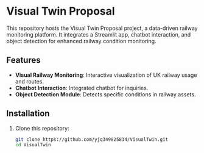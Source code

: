 # Visual Twin Proposal

This repository hosts the Visual Twin Proposal project, a data-driven railway monitoring platform. It integrates a Streamlit app, chatbot interaction, and object detection for enhanced railway condition monitoring.

## Features
- **Visual Railway Monitoring**: Interactive visualization of UK railway usage and routes.
- **Chatbot Interaction**: Integrated chatbot for inquiries.
- **Object Detection Module**: Detects specific conditions in railway assets.

## Installation
1. Clone this repository:
   ```bash
   git clone https://github.com/yjq349825834/VisualTwin.git
   cd VisualTwin
